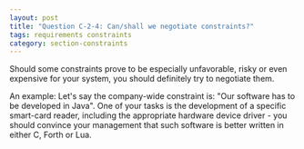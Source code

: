 ```yaml
---
layout: post
title: "Question C-2-4: Can/shall we negotiate constraints?"
tags: requirements constraints
category: section-constraints
---
```


Should some constraints prove to be especially unfavorable, risky or even expensive
for your system, you should definitely try to negotiate them.


An example: Let's say the company-wide constraint is: "Our software has to be developed in Java".
One of your tasks is the development of a specific smart-card reader, including
the appropriate hardware device driver - you should convince your management that such software
is better written in either C, Forth or Lua.
